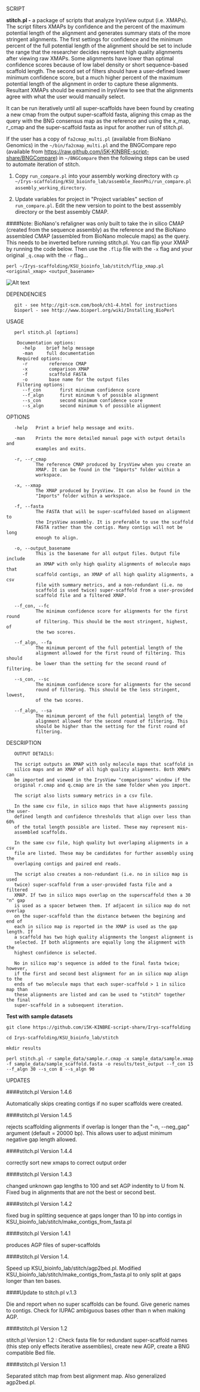 SCRIPT 

**stitch.pl -**
       a package of scripts that analyze IrysView
       output (i.e. XMAPs). The script filters XMAPs by confidence and the
       percent of the maximum potential length of the alignment and generates
       summary stats of the more stringent alignments. The first settings for
       confidence and the minimum percent of the full potential length of the
       alignment should be set to include the range that the researcher
       decides represent high quality alignments after viewing raw XMAPs. Some
       alignments have lower than optimal confidence scores because of low
       label density or short sequence-based scaffold length. The second set
       of filters should have a user-defined lower minimum confidence score,
       but a much higher percent of the maximum potential length of the
       alignment in order to capture these alignments. Resultant XMAPs should
       be examined in IrysView to see that the alignments agree with what the
       user would manually select. 
       
It can be run iteratively until all super-scaffolds have been found by 
       creating a new cmap from the output super-scaffold fasta, aligning
       this cmap as the query with the BNG consensus map as the reference and 
       using the x_map, r_cmap and the super-scaffold fasta as input for another 
       run of stitch.pl.

If the user has a copy of `fa2cmap_multi.pl` (available from BioNano Genomics) in the `~/bin/fa2cmap_multi.pl` and the BNGCompare repo (available from https://raw.github.com/i5K-KINBRE-script-share/BNGCompare) in `~/BNGCompare` then the following steps can be used to automate iteration of stitch.

1) Copy `run_compare.pl` into your assembly working directory with `cp ~/Irys-scaffolding/KSU_bioinfo_lab/assemble_XeonPhi/run_compare.pl assembly_working_directory`. 

2) Update variables for project in "Project variables" section of `run_compare.pl`. Edit the new version to point to the best asssembly directory or the best assembly CMAP.

       
####Note: BioNano's refaligner was only built to take the in silico CMAP (created from the sequence assembly) as the reference and the BioNano assembled CMAP (assembled from BioNano molecule maps) as the query. This needs to be inverted before running stitch.pl. You can flip your XMAP by running the code below. Then use the `.flip` file with the `-x` flag and your original `_q.cmap` with the `-r` flag...

```
perl ~/Irys-scaffolding/KSU_bioinfo_lab/stitch/flip_xmap.pl <original_xmap> <output_basename>
```

![Alt text](https://raw.github.com/i5K-KINBRE-script-share/Irys-scaffolding/master/KSU_bioinfo_lab/scaffolding.png)


DEPENDENCIES

       git - see http://git-scm.com/book/ch1-4.html for instructions
       bioperl - see http://www.bioperl.org/wiki/Installing_BioPerl 
       

USAGE

       perl stitch.pl [options]

        Documentation options:
          -help    brief help message
          -man     full documentation
        Required options:
          -r        reference CMAP
          -x        comparison XMAP
          -f        scaffold FASTA
          -o        base name for the output files
        Filtering options:
          --f_con       first minimum confidence score
          --f_algn      first minimum % of possible alignment
          --s_con       second minimum confidence score
          --s_algn      second minimum % of possible alignment
OPTIONS

       -help   Print a brief help message and exits.

       -man    Prints the more detailed manual page with output details and
               examples and exits.

       -r, --r_cmap
               The reference CMAP produced by IrysView when you create an
               XMAP. It can be found in the "Imports" folder within a
               workspace.

       -x, --xmap
               The XMAP produced by IrysView. It can also be found in the
               "Imports" folder within a workspace.

       -f, --fasta
               The FASTA that will be super-scaffolded based on alignment to
               the IrysView assembly. It is preferable to use the scaffold
               FASTA rather than the contigs. Many contigs will not be long
               enough to align.

       -o, --output_basename
               This is the basename for all output files. Output file include
               an XMAP with only high quality alignments of molecule maps that
               scaffold contigs, an XMAP of all high quality alignments, a csv
               file with summary metrics, and a non-redundant (i.e. no
               scaffold is used twice) super-scaffold from a user-provided
               scaffold file and a filtered XMAP.

       --f_con, --fc
               The minimum confidence score for alignments for the first round
               of filtering. This should be the most stringent, highest, of
               the two scores.

       --f_algn, --fa
               The minimum percent of the full potential length of the
               alignment allowed for the first round of filtering. This should
               be lower than the setting for the second round of filtering.

       --s_con, --sc
               The minimum confidence score for alignments for the second
               round of filtering. This should be the less stringent, lowest,
               of the two scores.

       --f_algn, --sa
               The minimum percent of the full potential length of the
               alignment allowed for the second round of filtering. This
               should be higher than the setting for the first round of
               filtering.

DESCRIPTION

       OUTPUT DETAILS:

       The script outputs an XMAP with only molecule maps that scaffold in 
       silico maps and an XMAP of all high quality alignments. Both XMAPs can 
       be imported and viewed in the IrysView "comparisons" window if the 
       original r.cmap and q.cmap are in the same folder when you import.

       The script also lists summary metrics in a csv file.

       In the same csv file, in silico maps that have alignments passing the user-
       defined length and confidence thresholds that align over less than 60%
       of the total length possible are listed. These may represent mis-
       assembled scaffolds.

       In the same csv file, high quality but overlaping alignments in a csv
       file are listed. These may be candidates for further assembly using the
       overlaping contigs and paired end reads.

       The script also creates a non-redundant (i.e. no in silico map is used
       twice) super-scaffold from a user-provided fasta file and a filtered       
       XMAP. If two in silico maps overlap on the superscaffold then a 30 "n" gap
       is used as a spacer between them. If adjacent in silico map do not overlap
       on the super-scaffold than the distance between the begining and end of
       each in silico map is reported in the XMAP is used as the gap length. If 
       a scaffold has two high quality alignments the longest alignment is
       selected. If both alignments are equally long the alignment with the
       highest confidence is selected. 
       
       No in silico map's sequence is added to the final fasta twice; however, 
       if the first and second best alignment for an in silico map align to the 
       ends of two molecule maps that each super-scaffold > 1 in silico map than 
       these alignments are listed and can be used to "stitch" together the final 
       super-scaffold in a subsequent iteration.


**Test with sample datasets**
```
git clone https://github.com/i5K-KINBRE-script-share/Irys-scaffolding

cd Irys-scaffolding/KSU_bioinfo_lab/stitch

mkdir results

perl stitch.pl -r sample_data/sample.r.cmap -x sample_data/sample.xmap -f sample_data/sample_scaffold.fasta -o results/test_output --f_con 15 --f_algn 30 --s_con 8 --s_algn 90
```

UPDATES

####stitch.pl Version 1.4.6

Automatically skips creating contigs if no super scaffolds were created.

####stitch.pl Version 1.4.5 

rejects scaffolding alignments if overlap is longer than the "-n, --neg_gap" argument (default = 20000 bp). This allows user to adjust minimum negative gap length allowed. 

####stitch.pl Version 1.4.4 

correctly sort new xmaps to correct output order

####stitch.pl Version 1.4.3 

changed unknown gap lengths to 100 and set AGP indentity to U from N. Fixed bug in alignments that are not the best or second best.

####stitch.pl Version 1.4.2 

fixed bug in splitting sequence at gaps longer than 10 bp into contigs in KSU_bioinfo_lab/stitch/make_contigs_from_fasta.pl

####stitch.pl Version 1.4.1 

produces AGP files of super-scaffolds

####stitch.pl Version 1.4. 

Speed up KSU_bioinfo_lab/stitch/agp2bed.pl. Modified KSU_bioinfo_lab/stitch/make_contigs_from_fasta.pl to only split at gaps longer than ten bases.

####Update to stitch.pl v.1.3

Die and report when no super scaffolds can be found. Give generic names
to contigs. Check for IUPAC ambiguous bases other than n when making
AGP.

####stitch.pl Version 1.2

stitch.pl Version 1.2 : Check fasta file for redundant super-scaffold
names (this step only effects iterative assemblies), create new AGP,
create a BNG compatible Bed file.

####stitch.pl Version 1.1

Separated stitch map from best alignment map. Also generalized
agp2bed.pl.
